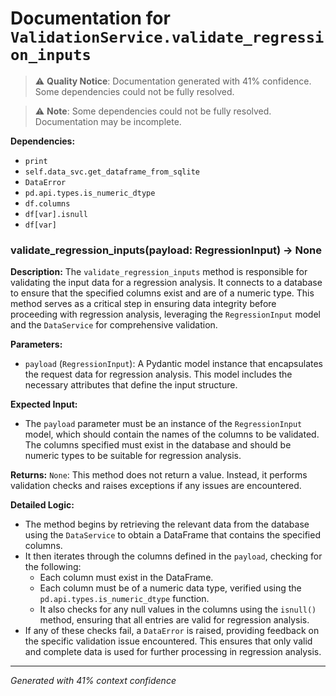 # Documentation for `ValidationService.validate_regression_inputs`

> ⚠️ **Quality Notice**: Documentation generated with 41% confidence. Some dependencies could not be fully resolved.


> ⚠️ **Note**: Some dependencies could not be fully resolved. Documentation may be incomplete.

**Dependencies:**
- `print`
- `self.data_svc.get_dataframe_from_sqlite`
- `DataError`
- `pd.api.types.is_numeric_dtype`
- `df.columns`
- `df[var].isnull`
- `df[var]`
### validate_regression_inputs(payload: RegressionInput) -> None

**Description:**
The `validate_regression_inputs` method is responsible for validating the input data for a regression analysis. It connects to a database to ensure that the specified columns exist and are of a numeric type. This method serves as a critical step in ensuring data integrity before proceeding with regression analysis, leveraging the `RegressionInput` model and the `DataService` for comprehensive validation.

**Parameters:**
- `payload` (`RegressionInput`): A Pydantic model instance that encapsulates the request data for regression analysis. This model includes the necessary attributes that define the input structure.

**Expected Input:**
- The `payload` parameter must be an instance of the `RegressionInput` model, which should contain the names of the columns to be validated. The columns specified must exist in the database and should be numeric types to be suitable for regression analysis.

**Returns:**
`None`: This method does not return a value. Instead, it performs validation checks and raises exceptions if any issues are encountered.

**Detailed Logic:**
- The method begins by retrieving the relevant data from the database using the `DataService` to obtain a DataFrame that contains the specified columns.
- It then iterates through the columns defined in the `payload`, checking for the following:
  - Each column must exist in the DataFrame.
  - Each column must be of a numeric data type, verified using the `pd.api.types.is_numeric_dtype` function.
  - It also checks for any null values in the columns using the `isnull()` method, ensuring that all entries are valid for regression analysis.
- If any of these checks fail, a `DataError` is raised, providing feedback on the specific validation issue encountered. This ensures that only valid and complete data is used for further processing in regression analysis.

---
*Generated with 41% context confidence*
